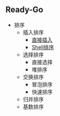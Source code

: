 ## Ready-Go

- 排序
  - 插入排序
    - [直接插入](sort\insertionsort.go)
    - [Shell排序](sort\shellsort.go)
  - 选择排序
    - 直接选择
    - 堆排序
  - 交换排序
    - 冒泡排序
    - 快速排序
  - 归并排序
  - 基数排序   